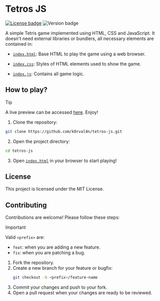 # Tetros JS
<!-- https://stackoverflow.com/a/73422089 -->
[![License badge](https://img.shields.io/badge/license-MIT-8A2BE2)](/LICENSE)
<picture>
  <img alt="Version badge" src="https://img.shields.io/github/v/tag/k0rval4n/tetros-js?label=version&color=green">
</picture>


A simple Tetris game implemented using HTML, CSS and JavaScript. It doesn't need external libraries or bundlers, all necessary elements are contained in:

- [```index.html```](/index.html): Base HTML to play the game using a web browser.

- [```index.css```](/index.css): Styles of HTML elements used to show the game.

- [```index.js```](/index.js): Contains all game logic.

## How to play?
> [!TIP]
> A live preview can be accessed [here](https://k0rval4n.github.io/tetros-js/). Enjoy!

1. Clone the repository:
```bash
git clone https://github.com/k0rval4n/tetros-js.git
```

2. Open the project directory:
```bash
cd tetros-js
```

3. Open [```index.html```](/index.html) in your browser to start playing!

## License
This project is licensed under the MIT License.

## Contributing

Contributions are welcome! Please follow these steps:
> [!IMPORTANT]
> Valid ```<prefix>``` are:
> - ```feat```: when you are adding a new feature.
> - ```fix```: when you are patching a bug.

1. Fork the repository.
2. Create a new branch for your feature or bugfix:
   ```bash
   git checkout -b <prefix>/feature-name
   ```
3. Commit your changes and push to your fork.
4. Open a pull request when your changes are ready to be reviewed.
